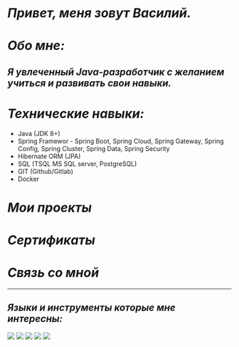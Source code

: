 # _Привет, меня зовут Василий._


# _Обо мне:_
## _Я увлеченный Java-разработчик с желанием учиться и развивать свои навыки._

# _Технические навыки:_
- Java (JDK 8+)
- Spring Framewor - Spring Boot,
                   Spring Cloud,
                   Spring Gateway,
                   Spring Config,
                   Spring Cluster,
                   Spring Data,
                   Spring Security
- Hibernate ORM (JPA)
- SQL (TSQL MS SQL server, PostgreSQL)
- GIT (Github/Gitlab)
- Docker

# _Мои проекты_

# _Сертификаты_

# _Связь со мной_

___

## _Языки и инструменты которые мне интересны:_

![](https://cs6.pikabu.ru/avatars/967/v967614-1715184107.jpg) ![](https://cs6.pikabu.ru/avatars/974/v974934-1454333748.jpg) ![](https://www.oakridgeit.com/wp-content/uploads/2016/09/SQL-Data-Warehouse.png) ![](https://cdn2.f-cdn.com/ppic/150733305/logo/7142758/profile_logo_7142758.jpg) ![](https://image.winudf.com/v2/image1/Y29tLm53ZWIuZW5fbGVhcm4uaGliZXJuYXRlX2ljb25fMTU1NTU2MjY5MV8wMTc/icon.png?w=100&fakeurl=1)




